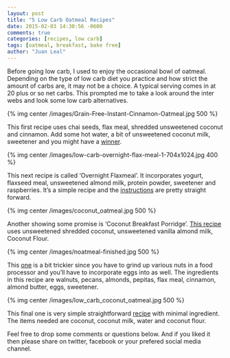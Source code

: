 ```yaml
---
layout: post
title: "5 Low Carb Oatmeal Recipes"
date: 2015-02-03 14:30:56 -0600
comments: true
categories: [recipes, low carb]
tags: [oatmeal, breakfast, bake free]
author: "Juan Leal"
---
```


Before going low carb, I used to enjoy the occasional bowl of oatmeal. 
Depending on the type of low carb diet you practice and how strict 
the amount of carbs are, it may not be a choice. A typical serving 
comes in at 20 plus or so net carbs. This prompted me to take a look 
around the inter webs and look some low carb alternatives. 



{% img center /images/Grain-Free-Instant-Cinnamon-Oatmeal.jpg 500 %}

This first recipe uses chai seeds, flax meal, shredded unsweetened 
coconut and cinnamon. Add some hot water, a bit of unsweetened 
coconut milk, sweetener  and you might have a [winner](http://holisticallyengineered.com/2013/05/instant-cinnamon-oatmeal-low-carb.html). 



{% img center /images/low-carb-overnight-flax-meal-1-704x1024.jpg 400 %}

This next recipe is called ‘Overnight Flaxmeal’. 
It incorporates yogurt, flaxseed meal, unsweetened almond milk, 
protein powder, sweetener and raspberries. 
It’s a simple recipe and the 
[instructions](http://the-lowcarb-diet.com/low-carb-overnight-flax-meal) 
are pretty straight forward.



{% img center /images/coconut_oatmeal.jpg 500 %}

Another showing some promise is ‘Coconut Breakfast Porridge’. 
[This recipe](http://freshfitnhealthy.com/2014/04/coconut-breakfast-porridge-low-carb-oatmeal) uses unsweetened shredded coconut,  unsweetened 
vanilla almond milk, Coconut Flour. 



{% img center /images/noatmeal-finished.jpg 500 %}

This [one](http://delishix.com/noatmeal-no-oatmeal-recipe) is a 
bit trickier since you have to grind up various nuts 
in a food processor and you’ll have to incorporate eggs into as well. 
The ingredients in this recipe are walnuts, pecans, almonds, pepitas, 
flax meal, cinnamon, almond butter, eggs, sweetener. 



{% img center /images/low_carb_coconut_oatmeal.jpg 500 %}

This final one is very simple straightforward 
[recipe](http://www.foodiefiasco.com/low-carb-coconut-oatmeal) 
with minimal ingredient. The items needed are coconut, 
coconut milk, water and coconut flour. 

Feel free to drop some comments or questions below. And if you liked it then
please share on twitter, facebook or your prefered social media channel.




